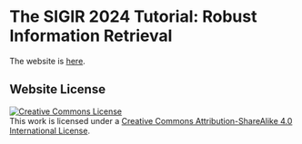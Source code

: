 # The SIGIR 2024 Tutorial: Robust Information Retrieval


The website is [here](https://sigir2024-robust-information-retrieval.github.io/).


<!-- The code is adapted from the [Nerfies website](https://nerfies.github.io). -->


## Website License
<a rel="license" href="http://creativecommons.org/licenses/by-sa/4.0/"><img alt="Creative Commons License" style="border-width:0" src="https://i.creativecommons.org/l/by-sa/4.0/88x31.png" /></a><br />This work is licensed under a <a rel="license" href="http://creativecommons.org/licenses/by-sa/4.0/">Creative Commons Attribution-ShareAlike 4.0 International License</a>.
